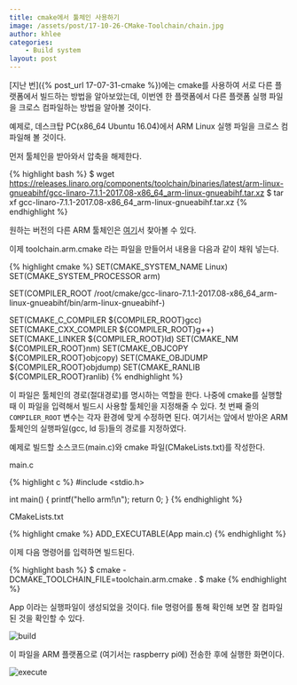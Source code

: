 ```yaml
---
title: cmake에서 툴체인 사용하기
image: /assets/post/17-10-26-CMake-Toolchain/chain.jpg
author: khlee
categories:
    - Build system
layout: post
---
```


[지난 번]({% post_url 17-07-31-cmake %})에는 cmake를 사용하여 서로 다른 플랫폼에서 빌드하는 방법을 알아보았는데, 이번엔 한 플랫폼에서 다른 플랫폼 실행 파일을 크로스 컴파일하는 방법을 알아볼 것이다.

예제로, 데스크탑 PC(x86_64 Ubuntu 16.04)에서 ARM Linux 실행 파일을 크로스 컴파일해 볼 것이다.

먼저 툴체인을 받아와서 압축을 해제한다.

{% highlight bash %}
$ wget https://releases.linaro.org/components/toolchain/binaries/latest/arm-linux-gnueabihf/gcc-linaro-7.1.1-2017.08-x86_64_arm-linux-gnueabihf.tar.xz
$ tar xf gcc-linaro-7.1.1-2017.08-x86_64_arm-linux-gnueabihf.tar.xz
{% endhighlight %}

원하는 버전의 다른 ARM 툴체인은 [여기](https://developer.arm.com/downloads/-/arm-gnu-toolchain-downloads)서 찾아볼 수 있다.

이제 toolchain.arm.cmake 라는 파일을 만들어서 내용을 다음과 같이 채워 넣는다.

{% highlight cmake %}
SET(CMAKE_SYSTEM_NAME Linux)
SET(CMAKE_SYSTEM_PROCESSOR arm)

SET(COMPILER_ROOT /root/cmake/gcc-linaro-7.1.1-2017.08-x86_64_arm-linux-gnueabihf/bin/arm-linux-gnueabihf-)

SET(CMAKE_C_COMPILER ${COMPILER_ROOT}gcc)
SET(CMAKE_CXX_COMPILER ${COMPILER_ROOT}g++)
SET(CMAKE_LINKER ${COMPILER_ROOT}ld)
SET(CMAKE_NM ${COMPILER_ROOT}nm)
SET(CMAKE_OBJCOPY ${COMPILER_ROOT}objcopy)
SET(CMAKE_OBJDUMP ${COMPILER_ROOT}objdump)
SET(CMAKE_RANLIB ${COMPILER_ROOT}ranlib)
{% endhighlight %}

이 파일은 툴체인의 경로(절대경로)를 명시하는 역할을 한다. 나중에 cmake를 실행할 때 이 파일을 입력해서 빌드시 사용할 툴체인을 지정해줄 수 있다. 첫 번째 줄의 `COMPILER_ROOT` 변수는 각자 환경에 맞게 수정하면 된다. 여기서는 앞에서 받아온 ARM 툴체인의 실행파일(gcc, ld 등)들의 경로를 지정하였다.

예제로 빌드할 소스코드(main.c)와 cmake 파일(CMakeLists.txt)를 작성한다.

main.c

{% highlight c %}
#include <stdio.h>

int main()
{
    printf("hello arm!\n");
    return 0;
}
{% endhighlight %}

CMakeLists.txt

{% highlight cmake %}
ADD_EXECUTABLE(App main.c)
{% endhighlight %}

이제 다음 명령어를 입력하면 빌드된다.

{% highlight bash %}
$ cmake -DCMAKE_TOOLCHAIN_FILE=toolchain.arm.cmake .
$ make
{% endhighlight %}

App 이라는 실행파일이 생성되었을 것이다. file 명령어를 통해 확인해 보면 잘 컴파일 된 것을 확인할 수 있다.

![build]({{site.suburl}}/assets/post/17-10-26-CMake-Toolchain/build.png)

이 파일을 ARM 플랫폼으로 (여기서는 raspberry pi에) 전송한 후에 실행한 화면이다.

![execute]({{site.suburl}}/assets/post/17-10-26-CMake-Toolchain/execute.png)
